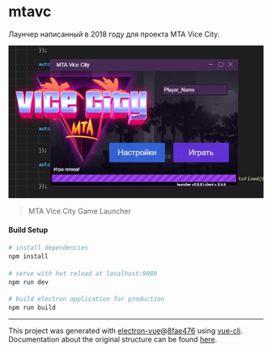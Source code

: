 # mtavc

Лаунчер написанный в 2018 году для проекта MTA Vice City.

![Лаунчер MTA VICE CITY](https://github.com/demsasha4yt/JSLauncher_MTAViceCity/blob/master/screens/1.jpg)

> MTA Vice City Game Launcher

#### Build Setup

``` bash
# install dependencies
npm install

# serve with hot reload at localhost:9080
npm run dev

# build electron application for production
npm run build


```

---

This project was generated with [electron-vue](https://github.com/SimulatedGREG/electron-vue)@[8fae476](https://github.com/SimulatedGREG/electron-vue/tree/8fae4763e9d225d3691b627e83b9e09b56f6c935) using [vue-cli](https://github.com/vuejs/vue-cli). Documentation about the original structure can be found [here](https://simulatedgreg.gitbooks.io/electron-vue/content/index.html).

